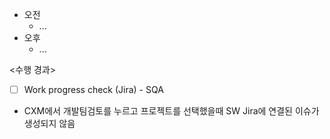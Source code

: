 - 오전
	- ...
- 오후
	- ...

<수행 경과>
- [ ] Work progress check (Jira) - SQA

- CXM에서 개발팀검토를 누르고 프로젝트를 선택했을때 SW Jira에 연결된 이슈가 생성되지 않음